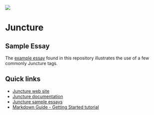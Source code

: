[![](https://v3.juncture-digital.org/badge.png)](https://v3.juncture-digital.org)

# Juncture

## Sample Essay

The [example essay](/example) found in this repository illustrates the use of a few commonly Juncture tags.

## Quick links

- [Juncture web site](https://v3.juncture-digital.org)
- [Juncture documentation](https://docs.juncture-digital.org)
- [Juncture sample essays](https://juncture-digital/github.io/examples)
- [Markdown Guide - Getting Started tutorial](https://www.markdownguide.org/getting-started)
